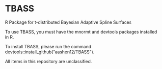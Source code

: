 # TBASS
R Package for t-distributed Bayesian Adaptive Spline Surfaces

To use TBASS, you must have the mnormt and devtools packages installed in R.

To install TBASS, please run the command devtools::install_github("aashen12/TBASS").

All items in this repository are unclassified.
